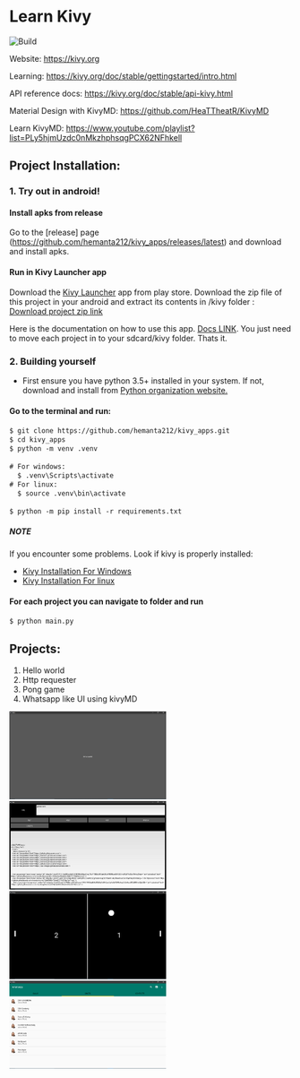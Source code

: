 # Learn Kivy

![Build](https://github.com/hemanta212/kivy_apps/workflows/Build/badge.svg?branch=master)


Website: https://kivy.org

Learning: https://kivy.org/doc/stable/gettingstarted/intro.html

API reference docs: https://kivy.org/doc/stable/api-kivy.html

Material Design with KivyMD: https://github.com/HeaTTheatR/KivyMD

Learn KivyMD: https://www.youtube.com/playlist?list=PLy5hjmUzdc0nMkzhphsqgPCX62NFhkell


## Project Installation:

### 1. Try out in android!
#### Install apks from release
Go to the [release] page (https://github.com/hemanta212/kivy_apps/releases/latest) and download and install apks.

#### Run in Kivy Launcher app
Download the [Kivy Launcher](https://play.google.com/store/apps/details?id=org.kivy.pygame&hl=en_US) app from play store.
Download the zip file of this project in your android and extract its contents in <internal storage>/kivy folder : [Download project zip link](https://github.com/hemanta212/kivy_apps/archive/master.zip)

Here is the documentation on how to use this app. [Docs LINK](https://kivy.org/doc/stable/guide/packaging-android.html#packaging-your-application-for-the-kivy-launcher). You just need to move each project in to your sdcard/kivy folder. Thats it.


### 2. Building yourself
- First ensure you have python 3.5+ installed in your system. If not, download and install from [Python organization website.](https://python.org/downloads)

#### Go to the terminal and run:
```
$ git clone https://github.com/hemanta212/kivy_apps.git
$ cd kivy_apps
$ python -m venv .venv 

# For windows:
  $ .venv\Scripts\activate
# For linux:
  $ source .venv\bin\activate

$ python -m pip install -r requirements.txt
```

##### NOTE
If you encounter some problems. Look if kivy is properly installed:
* [Kivy Installation For Windows](https://kivy.org/doc/stable/installation/installation-windows.html)
* [Kivy Installation For linux](https://kivy.org/doc/stable/installation/installation-linux.html)

#### For each project you can navigate to folder and run
```
$ python main.py
```

## Projects:
1. Hello world
2. Http requester
3. Pong game
4. Whatsapp like UI using kivyMD

<img src="images/hello_world.png" width="280"/> <img src="images/http_requester.png" width="280"/> <img src="images/pong.png" width="280" /><img src="images/whatsappui.png" width="280" />
